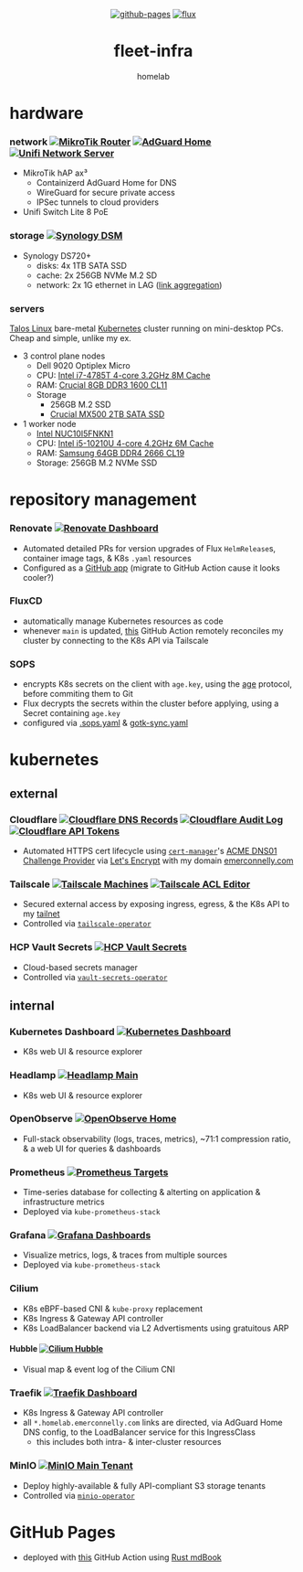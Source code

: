 <div align="center">

  [![github-pages](https://github.com/emerconnelly/fleet-infra/actions/workflows/github-pages.yaml/badge.svg)](https://github.com/emerconnelly/fleet-infra/actions/workflows/github-pages.yaml)
  [![flux](https://github.com/emerconnelly/fleet-infra/actions/workflows/flux.yaml/badge.svg?branch=main)](https://github.com/emerconnelly/fleet-infra/actions/workflows/flux.yaml)

  # fleet-infra
  
  homelab

</div>

# hardware 

### network [![MikroTik Router](https://img.shields.io/badge/RouterOS-555?logo=mikrotik&logoColor=293239&labelColor=fff)](https://mikrotik.homelab.emerconnelly.com/) [![AdGuard Home](https://img.shields.io/badge/AdGuard_Home-555?logo=adguard&logoColor=68bc71&labelColor=000)](https://adguard.homelab.emerconnelly.com/) [![Unifi Network Server](https://img.shields.io/badge/Unifi_Network_Server-555?logo=ubiquiti&logoColor=fff&labelColor=0559c9)](https://unifi.homelab.emerconnelly.com/) 

- MikroTik hAP ax³
  - Containizerd AdGuard Home for DNS
  - WireGuard for secure private access
  - IPSec tunnels to cloud providers
- Unifi Switch Lite 8 PoE

### storage [![Synology DSM](https://img.shields.io/badge/Synology_DSM-555)](https://synology.homelab.emerconnelly.com/)

- Synology DS720+
  - disks: 4x 1TB SATA SSD
  - cache: 2x 256GB NVMe M.2 SD
  - network: 2x 1G ethernet in LAG ([link aggregation](https://support.hostifi.com/en/articles/6454249-unifi-how-to-enable-link-aggregation-on-switches-lag))

### servers 

[Talos Linux](https://www.talos.dev/v1.7/introduction/what-is-talos) bare-metal [Kubernetes](https://kubernetes.io/docs/concepts/overview) cluster running on mini-desktop PCs. Cheap and simple, unlike my ex.

- 3 control plane nodes
  - Dell 9020 Optiplex Micro
  - CPU: [Intel i7-4785T 4-core 3.2GHz 8M Cache](https://www.intel.com/content/www/us/en/products/sku/80814/intel-core-i74785t-processor-8m-cache-up-to-3-20-ghz/specifications.html)
  - RAM: [Crucial 8GB DDR3 1600 CL11](https://eu.crucial.com/memory/ddr3/ct102464bf160b)
  - Storage
    - 256GB M.2 SSD
    - [Crucial MX500 2TB SATA SSD](https://www.crucial.com/ssd/mx500/ct2000mx500ssd1)
- 1 worker node
  - [Intel NUC10I5FNKN1](https://mitxpc.com/products/bxnuc10i5fnkn1)
  - CPU: [Intel i5-10210U 4-core 4.2GHz 6M Cache](https://www.intel.com/content/www/us/en/products/sku/195436/intel-core-i510210u-processor-6m-cache-up-to-4-20-ghz/specifications.html)
  - RAM: [Samsung 64GB DDR4 2666 CL19](https://semiconductor.samsung.com/us/dram/module/sodimm/m471a4g43mb1-ctd)
  - Storage: 256GB M.2 NVMe SSD

# repository management

### Renovate [![Renovate Dashboard](https://img.shields.io/badge/Dashboard-555?logo=renovate&logoColor=497b9c&labelColor=000)](https://developer.mend.io/github/emerconn/fleet-infra)

- Automated detailed PRs for version upgrades of Flux `HelmRelease`s, container image tags, & K8s `.yaml` resources
- Configured as a [GitHub app](https://github.com/apps/renovate) (migrate to GitHub Action cause it looks cooler?)

### FluxCD

- automatically manage Kubernetes resources as code
- whenever `main` is updated, [this](https://github.com/emerconnelly/fleet-infra/actions/workflows/flux-reconcile.yml) GitHub Action remotely reconciles my cluster by connecting to the K8s API via Tailscale

### SOPS

- encrypts K8s secrets on the client with `age.key`, using the [age](https://github.com/FiloSottile/age) protocol, before commiting them to Git
- Flux decrypts the secrets within the cluster before applying, using a Secret containing `age.key`
- configured via [.sops.yaml](https://github.com/emerconnelly/fleet-infra/blob/main/.sops.yaml) & [gotk-sync.yaml](k8s/flux/clusters/talos-cluster/flux-system/gotk-sync.yaml)

# kubernetes

## external

### Cloudflare [![Cloudflare DNS Records](https://img.shields.io/badge/DNS_Records-555?logo=cloudflare&logoColor=f38020&labelColor=000)](https://dash.cloudflare.com/923309f860b1a7e801fd81224c5f56c9/emerconnelly.com/dns/records) [![Cloudflare Audit Log](https://img.shields.io/badge/Audit_Log-555?logo=cloudflare&logoColor=f38020&labelColor=000)](https://dash.cloudflare.com/923309f860b1a7e801fd81224c5f56c9/audit-log) [![Cloudflare API Tokens](https://img.shields.io/badge/API_Tokens-555?logo=cloudflare&logoColor=f38020&labelColor=000)](https://dash.cloudflare.com/profile/api-tokens)

- Automated HTTPS cert lifecycle using [`cert-manager`](https://cert-manager.io/docs/installation/helm)'s [ACME DNS01 Challenge Provider](https://cert-manager.io/docs/configuration/acme/dns01) via [Let's Encrypt](https://letsencrypt.org) with my domain [emerconnelly.com](https://www.emerconnelly.com)

### Tailscale [![Tailscale Machines](https://img.shields.io/badge/Machines-555?logo=tailscale&logoColor=fff&labelColor=242424)](https://login.tailscale.com/admin/machines) [![Tailscale ACL Editor](https://img.shields.io/badge/ACL_Editor-555?logo=tailscale&logoColor=fff&labelColor=242424)](https://login.tailscale.com/admin/machines)

- Secured external access by exposing ingress, egress, & the K8s API to my [tailnet](https://tailscale.com/kb/1136/tailnet)
- Controlled via [`tailscale-operator`](https://tailscale.com/kb/1236/kubernetes-operator)

### HCP Vault Secrets [![HCP Vault Secrets](https://img.shields.io/badge/Vault_Secrets-555?logo=hashicorp&logoColor=fff&labelColor=000)](https://portal.cloud.hashicorp.com/services/secrets?project_id=c9dc34a9-87d7-4e2d-9a1c-3d3e759f8261)

- Cloud-based secrets manager
- Controlled via [`vault-secrets-operator`](https://github.com/hashicorp/vault-secrets-operator)

## internal

### Kubernetes Dashboard [![Kubernetes Dashboard](https://img.shields.io/badge/Dashboard-555?logo=kubernetes&logoColor=326ce5&labelColor=000)](https://k8s-dashboard.homelab.emerconnelly.com)

- K8s web UI & resource explorer

### Headlamp [![Headlamp Main](https://img.shields.io/badge/Main-555)](https://headlamp.homelab.emerconnelly.com/c/main)

- K8s web UI & resource explorer

### OpenObserve [![OpenObserve Home](https://img.shields.io/badge/Home-555)](https://openobserve.homelab.emerconnelly.com/web)

- Full-stack observability (logs, traces, metrics), ~71:1 compression ratio, & a web UI for queries & dashboards

### Prometheus [![Prometheus Targets](https://img.shields.io/badge/Targets-555?logo=prometheus&logoColor=e6522c&labelColor=000)](https://prometheus.homelab.emerconnelly.com/targets)

- Time-series database for collecting & alterting on application & infrastructure metrics
- Deployed via `kube-prometheus-stack`

### Grafana [![Grafana Dashboards](https://img.shields.io/badge/Dashboards-555?logo=grafana&logoColor=f46800&labelColor=000)](https://grafana.homelab.emerconnelly.com/dashboards)

- Visualize metrics, logs, & traces from multiple sources
- Deployed via `kube-prometheus-stack`

### Cilium

- K8s eBPF-based CNI & `kube-proxy` replacement
- K8s Ingress & Gateway API controller
- K8s LoadBalancer backend via L2 Advertisments using gratuitous ARP 

#### Hubble [![Cilium Hubble](https://img.shields.io/badge/Hubble-555?logo=cilium&logoColor=f9c31f&labelColor=000)](https://hubble.homelab.emerconnelly.com)

- Visual map & event log of the Cilium CNI

### Traefik [![Traefik Dashboard](https://img.shields.io/badge/Dashboard-555?logo=traefikproxy&logoColor=24a1c1&labelColor=000)](https://traefik.homelab.emerconnelly.com/dashboard/)

- K8s Ingress & Gateway API controller
- all `*.homelab.emerconnelly.com` links are directed, via AdGuard Home DNS config, to the LoadBalancer service for this IngressClass
  - this includes both intra- & inter-cluster resources

### MinIO [![MinIO Main Tenant](https://img.shields.io/badge/Main_Tenant-555?logo=minio&logoColor=c72e49&labelColor=000)](https://main.minio.homelab.emerconnelly.com)

- Deploy highly-available & fully API-compliant S3 storage tenants
- Controlled via [`minio-operator`](https://min.io/docs/minio/kubernetes/upstream/operations/installation.html)


# GitHub Pages

- deployed with [this](https://github.com/emerconnelly/fleet-infra/actions/workflows/github-pages.yml) GitHub Action using [Rust mdBook](https://github.com/rust-lang/mdBook)
